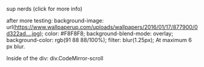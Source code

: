sup nerds
(click for more info)

after more testing:
  background-image: url(https://www.wallpaperup.com/uploads/wallpapers/2016/01/17/877900/0d322ad….jpg);
    color: #F8F8F8;
    background-blend-mode: overlay;
    background-color: rgb(91 88 88/100%);
    filter: blur(1.25px);
At maximum 6 px blur.

  Inside of the div: div.CodeMirror-scroll
